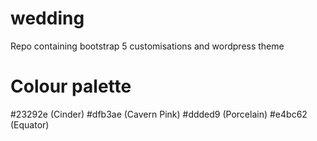 # wedding
Repo containing bootstrap 5 customisations and wordpress theme

# Colour palette
#23292e (Cinder)
#dfb3ae (Cavern Pink)
#ddded9 (Porcelain)
#e4bc62 (Equator)
